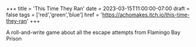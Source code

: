 +++
title = 'This Time They Ran'
date = 2023-03-15T11:00:00-07:00
draft = false
tags = ['red','green','blue']
href = 'https://achomakes.itch.io/this-time-they-ran'
+++

A roll-and-write game about all the escape attempts from Flamingo Bay Prison
